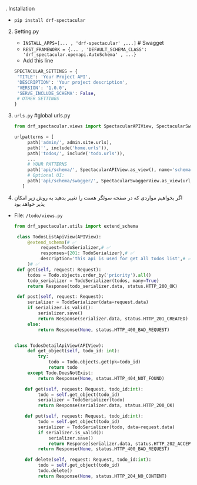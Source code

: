 . Installation

* `pip install drf-spectacular`

2. Setting.py
    * `INSTALL_APPS=[... , 'drf-spectacular' ,...]` # Swagget
    * `REST_FRAMEWORK = {... , 'DEFAULT_SCHEMA_CLASS': 'drf_spectacular.openapi.AutoSchema' , ...}`
    * Add this line
     ```python
   SPECTACULAR_SETTINGS = {
      'TITLE': 'Your Project API',
      'DESCRIPTION': 'Your project description',
      'VERSION': '1.0.0',
      'SERVE_INCLUDE_SCHEMA': False,
      # OTHER SETTINGS
   }

   ```
3. `urls.py` #global urls.py
   ```python
   from drf_spectacular.views import SpectacularAPIView, SpectacularSwaggerView
   
   urlpatterns = [
        path('admin/', admin.site.urls),
        path('', include('home.urls')),
        path('todos/', include('todo.urls')),
        ...
        # YOUR PATTERNS
        path('api/schema/', SpectacularAPIView.as_view(), name='schema'),
        # Optional UI:
        path('api/schema/swagger/', SpectacularSwaggerView.as_view(url_name='schema'), name='swagger-ui'),
      ]
   ```

4. اگر بخواهیم مواردی که در صفحه سوئگر هست را تغییر بدهید به روش زیر امکان پذیر خواهد بود


* File: `/todo/views.py`
   ```python
   from drf_spectacular.utils import extend_schema
  
    class TodosListApiView(APIView):
        @extend_schema(# ✅️
             request=TodoSerializer,# ✅️
             responses={201: TodoSerializer},# ✅️
             description='this api is used for get all todos list',# ✅️
        )# ✅️
    def get(self, request: Request):
        todos = Todo.objects.order_by('priority').all()
        todo_serializer = TodoSerializer(todos, many=True)
        return Response(todo_serializer.data, status.HTTP_200_OK)

    def post(self, request: Request):
        serializer = TodoSerializer(data=request.data)
        if serializer.is_valid():
            serializer.save()
            return Response(serializer.data, status.HTTP_201_CREATED)
        else:
            return Response(None, status.HTTP_400_BAD_REQUEST)


   class TodosDetailApiView(APIView):
        def get_object(self, todo_id: int):
            try:
                todo = Todo.objects.get(pk=todo_id)
                return todo
        except Todo.DoesNotExist:
            return Response(None, status.HTTP_404_NOT_FOUND)

       def get(self, request: Request, todo_id:int):
            todo = self.get_object(todo_id)
            serializer = TodoSerializer(todo)
            return Response(serializer.data, status.HTTP_200_OK)

       def put(self, request: Request, todo_id:int):
            todo = self.get_object(todo_id)
            serializer = TodoSerializer(todo, data=request.data)
            if serializer.is_valid():
                serializer.save()
                return Response(serializer.data, status.HTTP_202_ACCEPTED)
            return Response(None, status.HTTP_400_BAD_REQUEST)

       def delete(self, request: Request, todo_id:int):
            todo = self.get_object(todo_id)
            todo.delete()
            return Response(None, status.HTTP_204_NO_CONTENT)

   ```